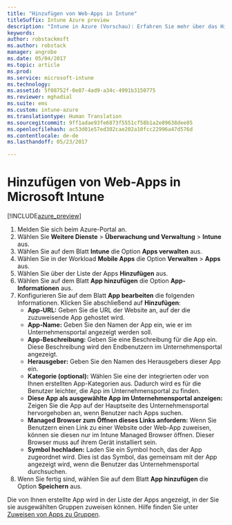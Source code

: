 ```yaml
---
title: "Hinzufügen von Web-Apps in Intune"
titleSuffix: Intune Azure preview
description: "Intune in Azure (Vorschau): Erfahren Sie mehr über das Hinzufügen von Web-Apps in Intune."
keywords: 
author: robstackmsft
ms.author: robstack
manager: angrobe
ms.date: 05/04/2017
ms.topic: article
ms.prod: 
ms.service: microsoft-intune
ms.technology: 
ms.assetid: 5f08752f-0e87-4ad9-a34c-4991b3150775
ms.reviewer: mghadial
ms.suite: ems
ms.custom: intune-azure
ms.translationtype: Human Translation
ms.sourcegitcommit: 9ff1adae93fe6873f5551cf58b1a2e89638dee85
ms.openlocfilehash: ac53d01e57ed302cae202a10fcc22996a47d576d
ms.contentlocale: de-de
ms.lasthandoff: 05/23/2017

---
```


# <a name="how-to-add-web-apps-to-microsoft-intune"></a>Hinzufügen von Web-Apps in Microsoft Intune

[!INCLUDE[azure_preview](./includes/azure_preview.md)]

1. Melden Sie sich beim Azure-Portal an.
2. Wählen Sie **Weitere Dienste** > **Überwachung und Verwaltung** > **Intune** aus.
3. Wählen Sie auf dem Blatt **Intune** die Option **Apps verwalten** aus.
4. Wählen Sie in der Workload **Mobile Apps** die Option **Verwalten** > **Apps** aus.
5. Wählen Sie über der Liste der Apps **Hinzufügen** aus.
6. Wählen Sie auf dem Blatt **App hinzufügen** die Option **App-Informationen** aus.
7. Konfigurieren Sie auf dem Blatt **App bearbeiten** die folgenden Informationen. Klicken Sie abschließend auf **Hinzufügen**:
    - **App-URL:** Geben Sie die URL der Website an, auf der die zuzuweisende App gehostet wird.
    - **App-Name:** Geben Sie den Namen der App ein, wie er im Unternehmensportal angezeigt werden soll.
    - **App-Beschreibung:** Geben Sie eine Beschreibung für die App ein. Diese Beschreibung wird den Endbenutzern im Unternehmensportal angezeigt.
    - **Herausgeber:** Geben Sie den Namen des Herausgebers dieser App ein.
    - **Kategorie (optional):** Wählen Sie eine der integrierten oder von Ihnen erstellten App-Kategorien aus. Dadurch wird es für die Benutzer leichter, die App im Unternehmensportal zu finden.
    - **Diese App als ausgewählte App im Unternehmensportal anzeigen:** Zeigen Sie die App auf der Hauptseite des Unternehmensportal hervorgehoben an, wenn Benutzer nach Apps suchen.
    - **Managed Browser zum Öffnen dieses Links anfordern:** Wenn Sie Benutzern einen Link zu einer Website oder Web-App zuweisen, können sie diesen nur im Intune Managed Browser öffnen. Dieser Browser muss auf ihrem Gerät installiert sein.
    - **Symbol hochladen:** Laden Sie ein Symbol hoch, das der App zugeordnet wird. Dies ist das Symbol, das gemeinsam mit der App angezeigt wird, wenn die Benutzer das Unternehmensportal durchsuchen.
8. Wenn Sie fertig sind, wählen Sie auf dem Blatt **App hinzufügen** die Option **Speichern** aus.

Die von Ihnen erstellte App wird in der Liste der Apps angezeigt, in der Sie sie ausgewählten Gruppen zuweisen können. Hilfe finden Sie unter [Zuweisen von Apps zu Gruppen](apps-deploy.md).
